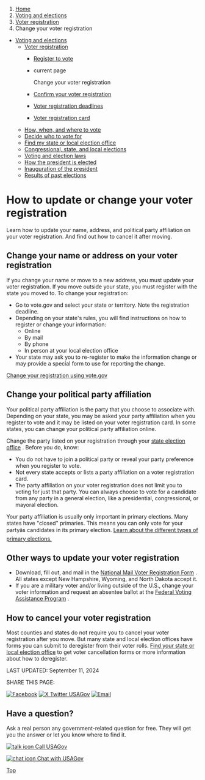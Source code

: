 1. [Home](/)
2. [Voting and elections](/voting-and-elections)
3. [Voter registration](/voter-registration)
4. Change your voter registration

* [Voting and elections](/voting-and-elections)
  + [Voter registration](/voter-registration)
    - [Register to vote](/register-to-vote)
    - current page

      Change your voter registration
    - [Confirm your voter registration](/confirm-voter-registration)
    - [Voter registration deadlines](/voter-registration-deadlines)
    - [Voter registration card](/voter-registration-card)
  + [How, when, and where to vote](/how-to-vote)
  + [Decide who to vote for](/voter-research)
  + [Find my state or local election office](/state-election-office)
  + [Congressional, state, and local elections](/midterm-state-and-local-elections)
  + [Voting and election laws](/voting-laws)
  + [How the president is elected](/election)
  + [Inauguration of the president](/inauguration)
  + [Results of past elections](/election-results)

How to update or change your voter registration
===============================================

Learn how to update your name, address, and political party affiliation on your voter registration. And find out how to cancel it after moving.

**Change your name or address on your voter registration**
----------------------------------------------------------

If you change your name or move to a new address, you must update your voter registration. If you move outside your state, you must register with the state you moved to. To change your registration:

* Go to vote.gov and select your state or territory. Note the registration deadline.
* Depending on your state's rules, you will find instructions on how to register or change your information:
  + Online
  + By mail
  + By phone
  + In person at your local election office
* Your state may ask you to re-register to make the information change or may provide a special form to use for reporting the change.

[Change your registration using vote.gov](https://vote.gov/)

**Change your political party affiliation**
-------------------------------------------

Your political party affiliation is the party that you choose to associate with. Depending on your state, you may be asked your party affiliation when you register to vote and it may be listed on your voter registration card. In some states, you can change your political party affiliation online.

Change the party listed on your registration through your
[state election office](/state-election-office)
. Before you do, know:

* You do not have to join a political party or reveal your party preference when you register to vote.
* Not every state accepts or lists a party affiliation on a voter registration card.
* The party affiliation on your voter registration does not limit you to voting for just that party. You can always choose to vote for a candidate from any party in a general election, like a presidential, congressional, or mayoral election.

Your party affiliation is usually only important in primary elections. Many states have "closed" primaries. This means you can only vote for your partyâs candidates in its primary election.
[Learn about the different types of primary elections.](https://www.ncsl.org/elections-and-campaigns/state-primary-election-types)

**Other ways to update your voter registration**
------------------------------------------------

* Download, fill out, and mail in the
  [National Mail Voter Registration Form](https://www.eac.gov/voters/national-mail-voter-registration-form)
  . All states except New Hampshire, Wyoming, and North Dakota accept it.
* If you are a military voter and/or living outside of the U.S., change your voter information and request an absentee ballot at the
  [Federal Voting Assistance Program](https://www.fvap.gov/)
  .

**How to cancel your voter registration**
-----------------------------------------

Most counties and states do not require you to cancel your voter registration after you move. But many state and local election offices have forms you can submit to deregister from their voter rolls.
[Find your state or local election office](https://www.eac.gov/voters/voter-registration-cancellations)
to get voter cancellation forms or more information about how to deregister.

LAST UPDATED:
September 11, 2024

SHARE THIS PAGE:

[![Facebook](/themes/custom/usagov/images/social-media-icons/Facebook_Icon.svg)](https://www.facebook.com/sharer/sharer.php?u=https://www.usa.gov/change-voter-registration&v=3)
[![X Twitter USAGov](/themes/custom/usagov/images/social-media-icons/X_Twitter_Icon.svg?version=2)](https://twitter.com/intent/tweet?source=webclient&text=https://www.usa.gov/change-voter-registration)
[![Email](/themes/custom/usagov/images/social-media-icons/Email_Icon.svg?version=2)](mailto:?subject=https://www.usa.gov/change-voter-registration)

Have a question?
----------------

Ask a real person any government-related question for free. They will get you the answer or let you know where to find it.

[![talk icon](/themes/custom/usagov/images/ICONS_talk.png)
Call USAGov](/phone)

[![chat icon](/themes/custom/usagov/images/ICONS_chat.png)
Chat with USAGov](/chat)

[Top](#main-content)